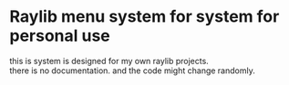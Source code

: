 # Raylib menu system for system for personal use
this is system is designed for my own raylib projects.  
there is no documentation. and the code might change randomly.

